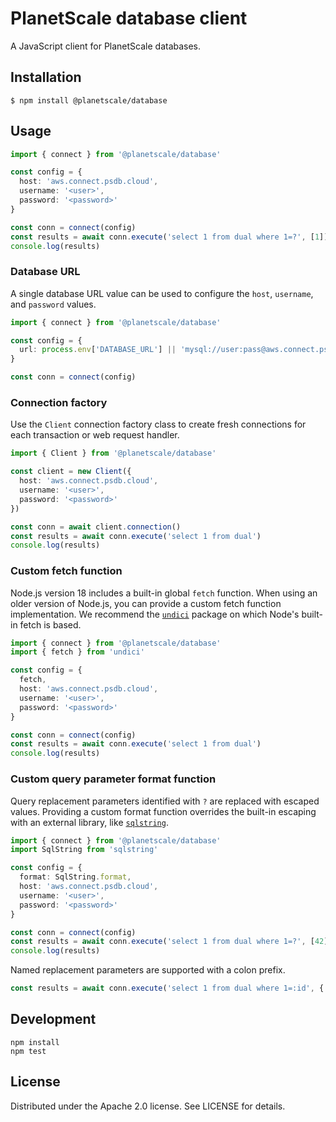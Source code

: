 # PlanetScale database client

A JavaScript client for PlanetScale databases.

## Installation

```
$ npm install @planetscale/database
```

## Usage

```ts
import { connect } from '@planetscale/database'

const config = {
  host: 'aws.connect.psdb.cloud',
  username: '<user>',
  password: '<password>'
}

const conn = connect(config)
const results = await conn.execute('select 1 from dual where 1=?', [1])
console.log(results)
```

### Database URL

A single database URL value can be used to configure the `host`, `username`, and `password` values.

```ts
import { connect } from '@planetscale/database'

const config = {
  url: process.env['DATABASE_URL'] || 'mysql://user:pass@aws.connect.psdb.cloud'
}

const conn = connect(config)
```

### Connection factory

Use the `Client` connection factory class to create fresh connections for each transaction or web request handler.

```ts
import { Client } from '@planetscale/database'

const client = new Client({
  host: 'aws.connect.psdb.cloud',
  username: '<user>',
  password: '<password>'
})

const conn = await client.connection()
const results = await conn.execute('select 1 from dual')
console.log(results)
```

### Custom fetch function

Node.js version 18 includes a built-in global `fetch` function. When using an older version of Node.js, you can provide a custom fetch function implementation. We recommend the [`undici`][1] package on which Node's built-in fetch is based.

[1]: https://github.com/nodejs/undici

```ts
import { connect } from '@planetscale/database'
import { fetch } from 'undici'

const config = {
  fetch,
  host: 'aws.connect.psdb.cloud',
  username: '<user>',
  password: '<password>'
}

const conn = connect(config)
const results = await conn.execute('select 1 from dual')
console.log(results)
```

### Custom query parameter format function

Query replacement parameters identified with `?` are replaced with escaped values. Providing a custom format function overrides the built-in escaping with an external library, like [`sqlstring`](https://github.com/mysqljs/sqlstring).

```ts
import { connect } from '@planetscale/database'
import SqlString from 'sqlstring'

const config = {
  format: SqlString.format,
  host: 'aws.connect.psdb.cloud',
  username: '<user>',
  password: '<password>'
}

const conn = connect(config)
const results = await conn.execute('select 1 from dual where 1=?', [42])
console.log(results)
```

Named replacement parameters are supported with a colon prefix.

```ts
const results = await conn.execute('select 1 from dual where 1=:id', { id: 42 })
```

## Development

```
npm install
npm test
```

## License

Distributed under the Apache 2.0 license. See LICENSE for details.
